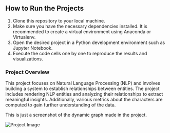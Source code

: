 <h2>How to Run the Projects</h2>
<ol>
  <li>Clone this repository to your local machine.</li>
  <li>Make sure you have the necessary dependencies installed. It is recommended to create a virtual environment using Anaconda or Virtualenv.</li>
  <li>Open the desired project in a Python development environment such as Jupyter Notebook.</li>
  <li>Execute the code cells one by one to reproduce the results and visualizations.</li>
</ol>

<h3>Project Overview</h3>
<p>This project focuses on Natural Language Processing (NLP) and involves building a system to establish relationships between entities. The project includes rendering NLP entities and analyzing their relationships to extract meaningful insights. Additionally, various metrics about the characters are computed to gain further understanding of the data.</p>

<p>This is just a screenshot of the dynamic graph made in the project.</p>

<img src="https://github.com/Victor-Bene/DataScience_projects/assets/133928660/caf08621-dd6f-4aaa-bb2f-d1fb0b10c717" alt="Project Image">
